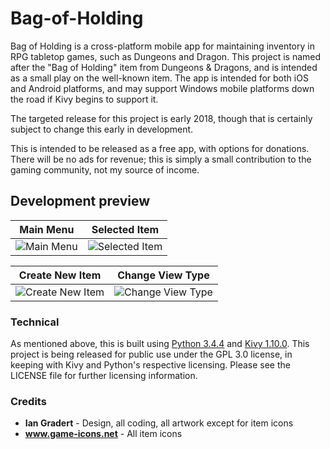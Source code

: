 # Bag-of-Holding
Bag of Holding is a cross-platform mobile app for maintaining inventory in RPG tabletop games, such as Dungeons and Dragon. This project is named after the "Bag of Holding" item from Dungeons & Dragons, and is intended as a small play on the well-known item. The app is intended for both iOS and Android platforms, and may support Windows mobile platforms down the road if Kivy begins to support it.

The targeted release for this project is early 2018, though that is certainly subject to change this early in development.

This is intended to be released as a free app, with options for donations. There will be no ads for revenue; this is simply a small contribution to the gaming community, not my source of income.

## Development preview

Main Menu | Selected Item
--------- | -------------
![Main Menu](https://puu.sh/wkmqa/66f23537fb.jpg) | ![Selected Item](https://puu.sh/wkmqv/4b3b34cda3.jpg)


Create New Item | Change View Type
--------------- | ----------------
![Create New Item](https://puu.sh/wkmue/15423ff313.jpg) | ![Change View Type](https://puu.sh/wkmw3/39aea58cda.jpg)


### Technical
As mentioned above, this is built using <a href="https://www.python.org/downloads/release/python-344/">Python 3.4.4</a> and <a href="https://kivy.org/docs/gettingstarted/intro.html">Kivy 1.10.0</a>. This project is being released for public use under the GPL 3.0 license, in keeping with Kivy and Python's respective licensing. Please see the LICENSE file for further licensing information.

### Credits
* **Ian Gradert** - Design, all coding, all artwork except for item icons
* **www.game-icons.net** - All item icons
